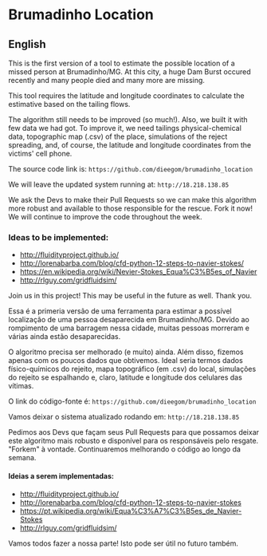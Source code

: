 # Brumadinho Location

## English
This is the first version of a tool to estimate the possible location of a missed person at Brumadinho/MG. At this city, a huge Dam Burst occured recently and many people died and many more are missing.

This tool requires the latitude and longitude coordinates to calculate the estimative based on the tailing flows.<br/>

The algorithm still needs to be improved (so much!). Also, we built it with few data we had got. To improve it, we need tailings physical-chemical data, topographic map (.csv) of the place, simulations of the reject spreading, and, of course, the latitude and longitude coordinates from the victims' cell phone. 

The source code link is: `https://github.com/dieegom/brumadinho_location`

We will leave the updated system running at: `http://18.218.138.85`

We ask the Devs to make their Pull Requests so we can make this algorithm more robust and available to those responsible for the rescue. Fork it now! We will continue to improve the code throughout the week.

### Ideas to be implemented:
* http://fluidityproject.github.io/
* http://lorenabarba.com/blog/cfd-python-12-steps-to-navier-stokes/
* https://en.wikipedia.org/wiki/Nevier-Stokes_Equa%C3%B5es_of_Navier
* http://rlguy.com/gridfluidsim/

Join us in this project! This may be useful in the future as well.
Thank you.

Essa é a primeria versão de uma ferramenta para estimar a possível localização de uma pessoa desaparecida em Brumadinho/MG. Devido ao rompimento de uma barragem nessa cidade, muitas pessoas morreram e várias ainda estão desaparecidas. 

O algoritmo precisa ser melhorado (e muito) ainda. Além disso, fizemos apenas com os poucos dados que obtivemos. Ideal seria termos dados físico-químicos do rejeito, mapa topográfico (em .csv) do local, simulações do rejeito se espalhando e, claro, latitude e longitude dos celulares das vítimas.

O link do código-fonte é: `https://github.com/dieegom/brumadinho_location` 

Vamos deixar o sistema atualizado rodando em: `http://18.218.138.85`

Pedimos aos Devs que façam seus Pull Requests para que possamos deixar este algoritmo mais robusto e disponível para os responsáveis pelo resgate. "Forkem" à vontade. Continuaremos melhorando o código ao longo da semana. 
#### Ideias a serem implementadas:
* http://fluidityproject.github.io/
* http://lorenabarba.com/blog/cfd-python-12-steps-to-navier-stokes
* https://pt.wikipedia.org/wiki/Equa%C3%A7%C3%B5es_de_Navier-Stokes
* http://rlguy.com/gridfluidsim/


Vamos todos fazer a nossa parte! Isto pode ser útil no futuro também.


